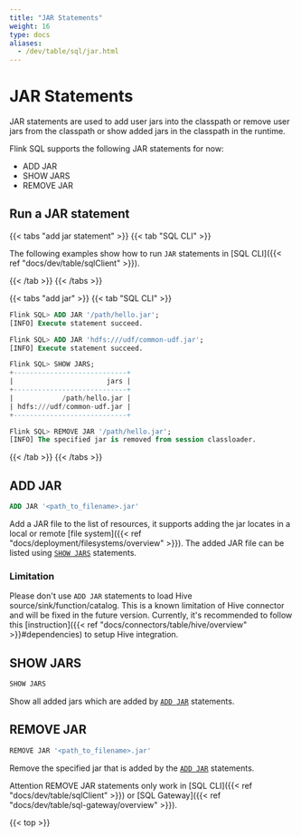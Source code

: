 ```yaml
---
title: "JAR Statements"
weight: 16
type: docs
aliases:
  - /dev/table/sql/jar.html
---
```

<!--
Licensed to the Apache Software Foundation (ASF) under one
or more contributor license agreements.  See the NOTICE file
distributed with this work for additional information
regarding copyright ownership.  The ASF licenses this file
to you under the Apache License, Version 2.0 (the
"License"); you may not use this file except in compliance
with the License.  You may obtain a copy of the License at

  http://www.apache.org/licenses/LICENSE-2.0

Unless required by applicable law or agreed to in writing,
software distributed under the License is distributed on an
"AS IS" BASIS, WITHOUT WARRANTIES OR CONDITIONS OF ANY
KIND, either express or implied.  See the License for the
specific language governing permissions and limitations
under the License.
-->

# JAR Statements

JAR statements are used to add user jars into the classpath or remove user jars from the classpath
or show added jars in the classpath in the runtime.

Flink SQL supports the following JAR statements for now:
- ADD JAR
- SHOW JARS
- REMOVE JAR

## Run a JAR statement

{{< tabs "add jar statement" >}}
{{< tab "SQL CLI" >}}

The following examples show how to run `JAR` statements in [SQL CLI]({{< ref "docs/dev/table/sqlClient" >}}).

{{< /tab >}}
{{< /tabs >}}

{{< tabs "add jar" >}}
{{< tab "SQL CLI" >}}
```sql
Flink SQL> ADD JAR '/path/hello.jar';
[INFO] Execute statement succeed.

Flink SQL> ADD JAR 'hdfs:///udf/common-udf.jar';
[INFO] Execute statement succeed.

Flink SQL> SHOW JARS;
+----------------------------+
|                       jars |
+----------------------------+
|            /path/hello.jar |
| hdfs:///udf/common-udf.jar |
+----------------------------+

Flink SQL> REMOVE JAR '/path/hello.jar';
[INFO] The specified jar is removed from session classloader.
```
{{< /tab >}}
{{< /tabs >}}

## ADD JAR

```sql
ADD JAR '<path_to_filename>.jar'
```

Add a JAR file to the list of resources, it supports adding the jar locates in a local or remote [file system]({{< ref "docs/deployment/filesystems/overview" >}}). The added JAR file can be listed using [`SHOW JARS`](#show-jars) statements.

### Limitation
Please don't use `ADD JAR` statements to load Hive source/sink/function/catalog. This is a known limitation of Hive connector and will be fixed in the future version. Currently, it's recommended to follow this [instruction]({{< ref "docs/connectors/table/hive/overview" >}}#dependencies) to setup Hive integration.

## SHOW JARS

```sql
SHOW JARS
```

Show all added jars which are added by [`ADD JAR`](#add-jar) statements.

## REMOVE JAR

```sql
REMOVE JAR '<path_to_filename>.jar'
```

Remove the specified jar that is added by the [`ADD JAR`](#add-jar) statements.

<span class="label label-danger">Attention</span> REMOVE JAR statements only work in [SQL CLI]({{< ref "docs/dev/table/sqlClient" >}}) or [SQL Gateway]({{< ref "docs/dev/table/sql-gateway/overview" >}}).

{{< top >}}
